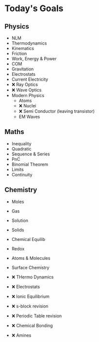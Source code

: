# Today's Goals

## Physics
- NLM
- Thermodynamics
- Kinematics
- Friction
- Work, Energy & Power
- COM
- Gravitation
- Electrostats
- Current Electricity
- ❌ Ray Optics
- ❌ Wave Optics
- Modern Physics
	- Atoms
	- ❌ Nuclei
	- ❌ Semi Conductor (leaving transistor)
	- EM Waves

## Maths
- Inequality
- Quadratic
- Sequence & Series
- PnC
- Binomial Theorem
- Limits
- Continuity

## Chemistry
- Moles
- Gas
- Solution
- Solids
- Chemical Equilib
- Redox
- Atoms & Molecules
- Surface Chemistry
- ❌ THermo Dynamics
- ❌ Electrostats
- ❌ Ionic Equilibrium

- ❌ s-block revision
- ❌ Periodic Table revision
- ❌ Chemical Bonding

- ❌ Amines